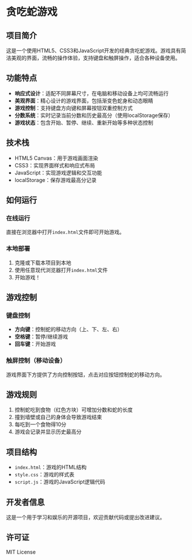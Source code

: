 # 贪吃蛇游戏

## 项目简介

这是一个使用HTML5、CSS3和JavaScript开发的经典贪吃蛇游戏。游戏具有简洁美观的界面，流畅的操作体验，支持键盘和触屏操作，适合各种设备使用。

## 功能特点

- **响应式设计**：适配不同屏幕尺寸，在电脑和移动设备上均可流畅运行
- **美观界面**：精心设计的游戏界面，包括渐变色蛇身和动态眼睛
- **游戏控制**：支持键盘方向键和屏幕按钮双重控制方式
- **分数系统**：实时记录当前分数和历史最高分（使用localStorage保存）
- **游戏状态**：包含开始、暂停、继续、重新开始等多种状态控制

## 技术栈

- HTML5 Canvas：用于游戏画面渲染
- CSS3：实现界面样式和响应式布局
- JavaScript：实现游戏逻辑和交互功能
- localStorage：保存游戏最高分记录

## 如何运行

### 在线运行

直接在浏览器中打开`index.html`文件即可开始游戏。

### 本地部署

1. 克隆或下载本项目到本地
2. 使用任意现代浏览器打开`index.html`文件
3. 开始游戏！

## 游戏控制

### 键盘控制

- **方向键**：控制蛇的移动方向（上、下、左、右）
- **空格键**：暂停/继续游戏
- **回车键**：开始游戏

### 触屏控制（移动设备）

游戏界面下方提供了方向控制按钮，点击对应按钮控制蛇的移动方向。

## 游戏规则

1. 控制蛇吃到食物（红色方块）可增加分数和蛇的长度
2. 撞到墙壁或自己的身体会导致游戏结束
3. 每吃到一个食物得10分
4. 游戏会记录并显示历史最高分

## 项目结构

- `index.html`：游戏的HTML结构
- `style.css`：游戏的样式表
- `script.js`：游戏的JavaScript逻辑代码

## 开发者信息

这是一个用于学习和娱乐的开源项目，欢迎贡献代码或提出改进建议。

## 许可证

MIT License